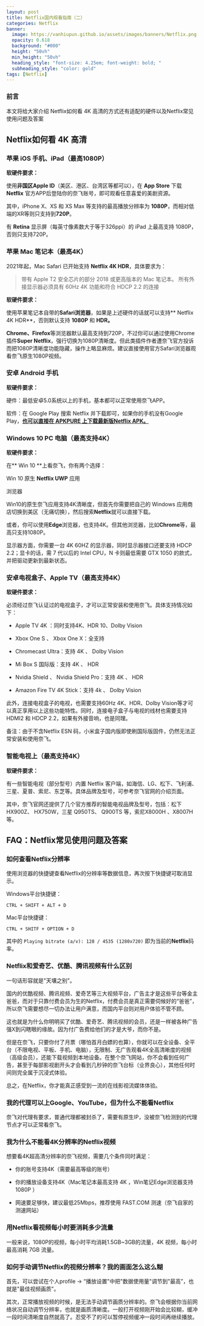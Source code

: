 ```yaml
---
layout: post
title: Netflix国内观看指南（二）
categories: Netflix
banner:
  image: https://vanhiupun.github.io/assets/images/banners/Netflix.png
  opacity: 0.618
  background: "#000"
  height: "50vh"
  min_height: "50vh"
  heading_style: "font-size: 4.25em; font-weight: bold; "
  subheading_style: "color: gold"
tags: [Netflix]
---
```


### 前言
本文将给大家介绍 Netflix如何看 4K 高清的方式还有适配的硬件以及Netflix常见使用问题及答案

## Netflix如何看 4K 高清


### 苹果 iOS 手机、iPad（最高1080P）

**软硬件要求：**

使用**非国区Apple ID**（美区、港区、台湾区等都可以），在 **App Store** 下载 **Netflix** 官方APP后登陆你的奈飞账号，即可观看任意喜爱的美剧资源。

其中，iPhone X、XS 和 XS Max 等支持的最高播放分辨率为 **1080P**，而相对低端的XR等则只支持到**720P**。

有 **Retina** 显示屏（每英寸像素数大于等于326ppi）的 iPad 上最高支持 1080P，否则只支持720P。



### 苹果 Mac 笔记本（最高4K）
2021年起，Mac Safari 已开始支持 **Netflix 4K HDR**，具体要求为：
> 带有 Apple T2 安全芯片的部分 2018 或更高版本的 Mac 笔记本。 所有外接显示器必须具有 60Hz 4K 功能和符合 HDCP 2.2 的连接

**软硬件要求：**

使用苹果笔记本自带的**Safari浏览器**，如果是上述硬件的话就可以支持** Netflix 4K HDR**，否则默认支持 **1080P** 和 **HDR。**

**Chrome、Firefox**等浏览器默认最高支持到720P，不过你可以通过使用Chrome插件**Super Netflix**，强行切换为1080P清晰度。但此类插件作者遭奈飞官方投诉而把1080P清晰度功能隐藏，操作上略显麻烦。建议直接使用官方Safari浏览器观看奈飞原生1080P视频。

### 安卓 Android 手机

**软硬件要求：**

硬件：最低安卓5.0系统以上的手机，基本都可以正常使用奈飞APP。

软件：在 Google Play 搜索 Netflix 并下载即可，如果你的手机没有Google Play，**[也可以直接在 APKPURE 上下载最新版Netflix APK。](https://apkpure.com/netflix/com.netflix.mediaclient)**


### Windows 10 PC 电脑（最高支持4K）

**软硬件要求：**

在** Win 10 **上看奈飞，你有两个选择：

Win 10 原生 **Netflix UWP** 应用

浏览器

Win10的原生奈飞应用支持4K清晰度，但首先你需要把自己的 Windows 应用商店切换到美区（无痛切换），然后搜索**Netflix**就可以直接下载。

或者，你可以使用**Edge**浏览器，也支持4K。但其他浏览器，比如**Chrome**等，最高只支持1080P。

显示器方面，你需要一台 4K 60HZ 的显示器，同时显示器接口还要支持 HDCP 2.2；显卡的话，需 7 代以后的 Intel CPU，N 卡则最低需要 GTX 1050 的款式，并把驱动更新到最新状态。


### 安卓电视盒子、Apple TV（最高支持4K）

**软硬件要求：**

必须经过奈飞认证过的电视盒子，才可以正常安装和使用奈飞。具体支持情况如下：

- Apple TV 4K ：同时支持4K、HDR 10、Dolby Vision

- Xbox One S 、 Xbox One X：全支持

- Chromecast Ultra：支持 4K 、 Dolby Vision

- Mi Box S 国际版：支持 4K 、 HDR

- Nvidia Shield 、 Nvidia Shield Pro：支持 4K 、 HDR

- Amazon Fire TV 4K Stick：支持 4k 、 Dolby Vision

此外，连接电视盒子的电视，也需要支持60Hz 4K、HDR、Dolby Vision等才可以真正享用以上这些功能特性。同时，连接电子盒子与电视的线材也需要支持HDMI2 和 HDCP 2.2，如果有外接音响，也是同理。

备注：由于不含Netflix ESN 码，小米盒子国内版即使刷国际版固件，仍然无法正常安装和使用奈飞。


### 智能电视上（最高支持4K）

**软硬件要求：**

有一些智能电视（部分型号）内置 Netflix 客户端，如海信、LG、松下、飞利浦、三星、夏普、索尼、东芝等。具体品牌及型号，可参考奈飞官网的介绍页面。

其中，奈飞官网还提供了几个官方推荐的智能电视品牌及型号，包括：松下 HX900Z、 HX750W，三星 Q950TS、 Q900TS 等，索尼X8000H 、X8007H 等。


## FAQ：Netflix常见使用问题及答案

### 如何查看Netflix分辨率

使用浏览器的快捷键查看Netflix的分辨率等数据信息，再次按下快捷键可取消显示。

Windows平台快捷键：
```
CTRL + SHIFT + ALT + D
```
Mac平台快捷键：
```
CTRL + SHITF + OPTION + D
```
其中的 `Playing bitrate (a/v): 128 / 4535 (1280x720)` 即为当前的**Netflix**码率。

### Netflix和爱奇艺、优酷、腾讯视频有什么区别

一句话形容就是"天壤之别"。

国内的优酷视频、腾讯视频、爱奇艺等三大视频平台，广告主才是这些平台等金主爸爸，而对于只靠付费会员为生的Netflix，付费会员是真正需要伺候好的“爸爸”，所以奈飞需要想尽一切办法让用户满意，而国内平台则对用户体验不管不顾。

这也就是为什么你明明买了优酷、爱奇艺、腾讯视频的会员，还是一样被各种广告强X到闪瞎眼的缘故。因为付广告费给他们的才是大爷，而你不是。

但是在奈飞，只要你付了月票（哪怕首月白嫖的也算），你就可以在全设备、全平台（不限电视、平板、手机、电脑），无限制、无广告观看4K全高清晰度的视频（高级会员），还能下载视频到本地设备。在整个奈飞网站，你不会看到任何广告，甚至于每部影视剧开头才会看到几秒钟的奈飞台标（业界良心），其他任何时间则完全属于沉浸式体验。

总之，在Netflix，你才能真正感受到一流的在线影视流媒体体验。


### 我的代理可以上Google、YouTube，但为什么不能看Netflix

奈飞对代理有要求，普通代理都被封杀了，需要有原生IP，没被奈飞检测到的代理节点才可以正常看奈飞。


### 我为什么不能看4K分辨率的Netflix视频

想要看4K超高清分辨率的奈飞视频，需要几个条件同时满足：

- 你的账号支持4K（需要最高等级的账号）

- 你的播放设备支持4K（Mac笔记本最高支持 4K ，Win笔记Edge浏览器支持 1080P ）

- 网速要足够快，建议最低25Mbps，推荐使用 FAST.COM 测速（奈飞自家的测速网站）


### 用Netflix看视频每小时要消耗多少流量

一般来说，1080P的视频，每小时平均消耗1.5GB~3GB的流量，4K 视频，每小时最高消耗 7GB 流量。


### 如何手动调节Netflix的视频分辨率？我的画面怎么这么糊

首先，可以尝试在个人profile -> “播放设置"中把"数据使用量"调节到"最高”，也就是"最佳视频画质"。

其次，正常播放视频的时候，是无法手动调节画质分辨率的。奈飞会根据你当前网络状况自动调节分辨率，也就是画质清晰度。一般打开视频刚开始会比较糊，缓冲一段时间清晰度自然就高了。忍受不了的可以暂停视频缓冲一段时间再继续播放。


